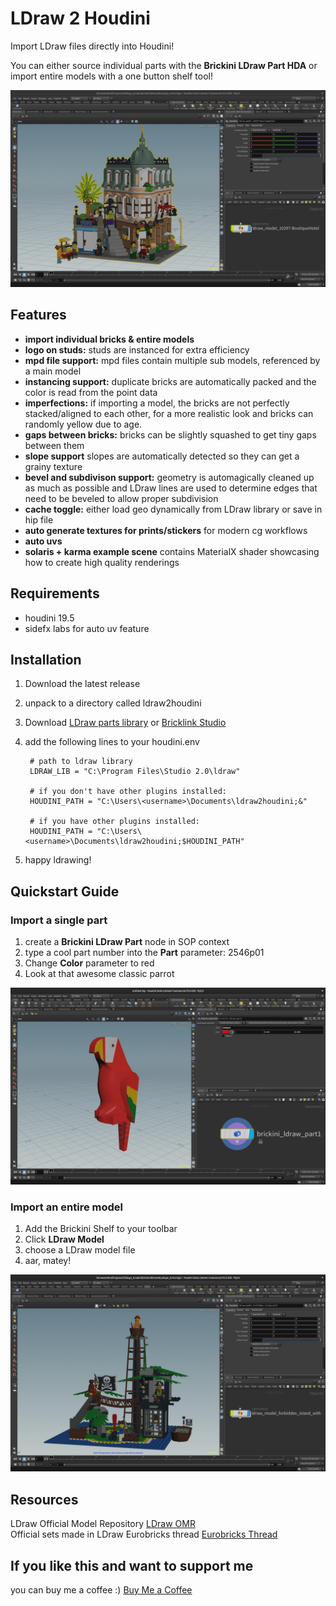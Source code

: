 # LDraw 2 Houdini

Import LDraw files directly into Houdini!

You can either source individual parts with the **Brickini LDraw Part HDA** or import entire models with a one button shelf tool!

![boutique hotel](/resources/help/brickini_ldraw_header.jpg)

## Features
- **import individual bricks & entire models**
- **logo on studs:** studs are instanced for extra efficiency
- **mpd file support:** mpd files contain multiple sub models, referenced by a main model
- **instancing support:** duplicate bricks are automatically packed and the color is read from the point data
- **imperfections:** if importing a model, the bricks are not perfectly stacked/aligned to each other, for a more realistic look and bricks can randomly yellow due to age.
- **gaps between bricks:** bricks can be slightly squashed to get tiny gaps between them
- **slope support** slopes are automatically detected so they can get a grainy texture
- **bevel and subdivison support:** geometry is automagically cleaned up as much as possible and LDraw lines are used to determine edges that need to be beveled to allow proper subdivision
- **cache toggle:** either load geo dynamically from LDraw library or save in hip file
- **auto generate textures for prints/stickers** for modern cg workflows
- **auto uvs**
- **solaris + karma example scene** contains MaterialX shader showcasing how to create high quality renderings 

## Requirements
- houdini 19.5
- sidefx labs for auto uv feature

## Installation

1. Download the latest release
2. unpack to a directory called ldraw2houdini
3. Download [LDraw parts library](https://library.ldraw.org/updates?latest) or [Bricklink Studio](https://www.bricklink.com/v2/build/studio.page)
5. add the following lines to your houdini.env

        # path to ldraw library
        LDRAW_LIB = "C:\Program Files\Studio 2.0\ldraw"

        # if you don't have other plugins installed:
        HOUDINI_PATH = "C:\Users\<username>\Documents\ldraw2houdini;&"

        # if you have other plugins installed:
        HOUDINI_PATH = "C:\Users\<username>\Documents\ldraw2houdini;$HOUDINI_PATH"

6. happy ldrawing!

## Quickstart Guide

### Import a single part

1. create a **Brickini LDraw Part** node in SOP context
2. type a cool part number into the **Part** parameter: 2546p01
3. Change **Color** parameter to red
4. Look at that awesome classic parrot

![a parrot in the houdini viewport](/resources/help/brickini_ldraw_part.jpg)

### Import an entire model

1. Add the Brickini Shelf to your toolbar 
2. Click **LDraw Model**
3. choose a LDraw model file
4. aar, matey!

![forbidden island set in the houdini viewport](/resources/help/brickini_ldraw_model.jpg)

## Resources

LDraw Official Model Repository
[LDraw OMR](https://omr.ldraw.org/)  
Official sets made in LDraw Eurobricks thread
[Eurobricks Thread](https://www.eurobricks.com/forum/index.php?/forums/topic/48285-key-topic-official-lego-sets-made-in-ldraw/)

## If you like this and want to support me

you can buy me a coffee :) [Buy Me a Coffee](https://www.buymeacoffee.com/stefanmuller)